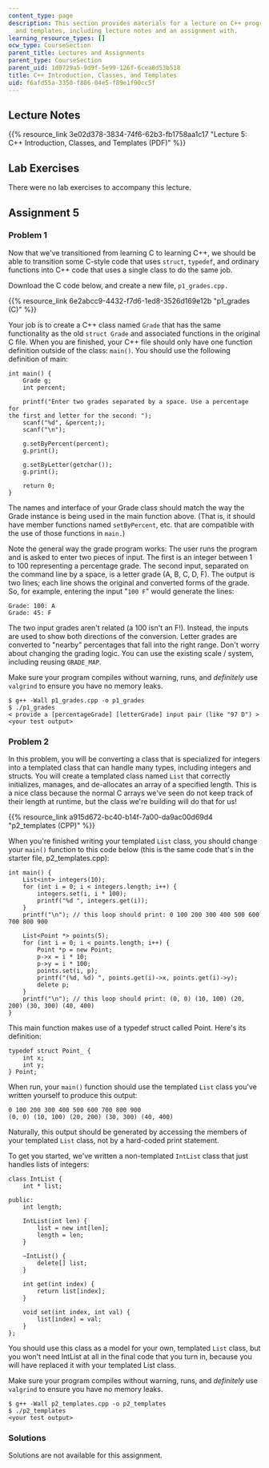 ```yaml
---
content_type: page
description: This section provides materials for a lecture on C++ programming, classes,
  and templates, including lecture notes and an assignment with.
learning_resource_types: []
ocw_type: CourseSection
parent_title: Lectures and Assignments
parent_type: CourseSection
parent_uid: 1d0729a5-9d9f-5e99-126f-6cea8d53b518
title: C++ Introduction, Classes, and Templates
uid: f6afd55a-3350-f806-04e5-f89e1f90cc5f
---
```


Lecture Notes
-------------

{{% resource_link 3e02d378-3834-74f6-62b3-fb1758aa1c17 "Lecture 5: C++ Introduction, Classes, and Templates (PDF)" %}}

Lab Exercises
-------------

There were no lab exercises to accompany this lecture.

Assignment 5
------------

### Problem 1

Now that we've transitioned from learning C to learning C++, we should be able to transition some C-style code that uses `struct`, `typedef`, and ordinary functions into C++ code that uses a single class to do the same job.

Download the C code below, and create a new file, `p1_grades.cpp.`

{{% resource_link 6e2abcc9-4432-f7d6-1ed8-3526d169e12b "p1\_grades (C)" %}}

Your job is to create a C++ class named `Grade` that has the same functionality as the old `struct Grade` and associated functions in the original C file. When you are finished, your C++ file should only have one function definition outside of the class: `main()`. You should use the following definition of main:

```
int main() {
	Grade g;
	int percent;
	
	printf("Enter two grades separated by a space. Use a percentage for
the first and letter for the second: ");
	scanf("%d", &percent;);
	scanf("\n");
	
	g.setByPercent(percent);
	g.print();
	
	g.setByLetter(getchar());
	g.print();

	return 0;
}
```

The names and interface of your Grade class should match the way the Grade instance is being used in the main function above. (That is, it should have member functions named `setByPercent`, etc. that are compatible with the use of those functions in `main.`)

Note the general way the grade program works: The user runs the program and is asked to enter two pieces of input. The first is an integer between 1 to 100 representing a percentage grade. The second input, separated on the command line by a space, is a letter grade (A, B, C, D, F). The output is two lines; each line shows the original and converted forms of the grade. So, for example, entering the input "`100 F`" would generate the lines:

```
Grade: 100: A
Grade: 45: F
```

The two input grades aren't related (a 100 isn't an F!). Instead, the inputs are used to show both directions of the conversion. Letter grades are converted to "nearby" percentages that fall into the right range. Don't worry about changing the grading logic. You can use the existing scale / system, including reusing `GRADE_MAP`.

Make sure your program compiles without warning, runs, and _definitely_ use `valgrind` to ensure you have no memory leaks.

```
$ g++ -Wall p1_grades.cpp -o p1_grades
$ ./p1_grades
< provide a [percentageGrade] [letterGrade] input pair (like "97 D") >
<your test output>
```

### Problem 2

In this problem, you will be converting a class that is specialized for integers into a templated class that can handle many types, including integers and structs. You will create a templated class named `List` that correctly initializes, manages, and de-allocates an array of a specified length. This is a nice class because the normal C arrays we've seen do not keep track of their length at runtime, but the class we're building will do that for us!

{{% resource_link a915d672-bc40-b14f-7a00-da9ac00d69d4 "p2\_templates (CPP)" %}}

When you're finished writing your templated `List` class, you should change your `main()` function to this code below (this is the same code that's in the starter file, p2\_templates.cpp):

```
int main() {
    List<int> integers(10);
    for (int i = 0; i < integers.length; i++) {
        integers.set(i, i * 100);
        printf("%d ", integers.get(i));
    }
    printf("\n"); // this loop should print: 0 100 200 300 400 500 600 700 800 900 
    
    List<Point *> points(5);
    for (int i = 0; i < points.length; i++) {
        Point *p = new Point;
        p->x = i * 10;
        p->y = i * 100;
        points.set(i, p);
        printf("(%d, %d) ", points.get(i)->x, points.get(i)->y);
        delete p;
    }
    printf("\n"); // this loop should print: (0, 0) (10, 100) (20, 200) (30, 300) (40, 400) 
}
```

This main function makes use of a typedef struct called Point. Here's its definition:

```
typedef struct Point_ {
    int x;
    int y;
} Point;
```

When run, your `main()` function should use the templated `List` class you've written yourself to produce this output:

```
0 100 200 300 400 500 600 700 800 900 
(0, 0) (10, 100) (20, 200) (30, 300) (40, 400)
```

Naturally, this output should be generated by accessing the members of your templated `List` class, not by a hard-coded print statement.

To get you started, we've written a non-templated `IntList` class that just handles lists of integers:

```
class IntList {
	int * list;
	
public:
	int length;
	
	IntList(int len) {
		list = new int[len];
		length = len;
	}
	
	~IntList() {
		delete[] list;
	}
	
	int get(int index) {
		return list[index];
	}
	
	void set(int index, int val) {
		list[index] = val;
	}
};
```

You should use this class as a model for your own, templated `List` class, but you won't need IntList at all in the final code that you turn in, because you will have replaced it with your templated List class.

Make sure your program compiles without warning, runs, and _definitely_ use `valgrind` to ensure you have no memory leaks.

```
$ g++ -Wall p2_templates.cpp -o p2_templates
$ ./p2_templates
<your test output>
```

### Solutions

Solutions are not available for this assignment.